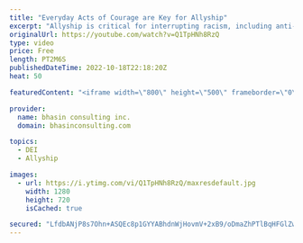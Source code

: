 ```yaml
---
title: "Everyday Acts of Courage are Key for Allyship"
excerpt: "Allyship is critical for interrupting racism, including anti-Black racism. But how can you step up to make this happen? I recently had the privilege of chatting with Minda Harts, an award-winning speaker and expert on building racially inclusive workplaces, and we talked about the importance of intersectionality"
originalUrl: https://youtube.com/watch?v=Q1TpHNh8RzQ
type: video
price: Free
length: PT2M6S
publishedDateTime: 2022-10-18T22:18:20Z
heat: 50

featuredContent: "<iframe width=\"800\" height=\"500\" frameborder=\"0\" src=\"https://www.youtube.com/embed/Q1TpHNh8RzQ\" allow=\"accelerometer; autoplay; encrypted-media; gyroscope; picture-in-picture\" allowfullscreen></iframe>"

provider:
  name: bhasin consulting inc.
  domain: bhasinconsulting.com

topics:
  - DEI
  - Allyship

images:
  - url: https://i.ytimg.com/vi/Q1TpHNh8RzQ/maxresdefault.jpg
    width: 1280
    height: 720
    isCached: true

secured: "LfdbANjP8s7Ohn+ASQEc8p1GYYABhdnWjHovmV+2xB9/oDmaZhPTlBqHFGlZwAXPzmT9n0sCh/NOuqz1R5lnCkAwoXxYWDAjf6F/WU1ePYmTQWVG3eUzeJSSHgW4vwUO+ZAS0uiiOTdT4GyKjluU2fWiYK7bjvzKawl6rudMIiraMeB7yUSnh+WPScb8HJJ/PgTc9TxfB+ni1OrtNe7CRoZP8gOzq+ajkMR9iQVIwDD/jn39LO2yUPdA4fw1/CrtwGQ/HOyeBeRcIyzwF68+ZqWaKyMwkBzeenwsf+MO+PletIg2HoOVBCIR2pB4uYWiBU0pYRFYqfbfxiXSBSa+bYOigkhpNLtX/7iPp7NalCvxTcQyhbyKNPXTYcjgJ1FlYvBoeYjlSIkUlFOYZ1WIP/psdLk9nhxEatpFAxDI55k=;tyc/s7dDD6BQWqcltOnNnA=="
---
```



